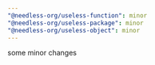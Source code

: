 ```yaml
---
"@needless-org/useless-function": minor
"@needless-org/useless-package": minor
"@needless-org/useless-object": minor
---
```


some minor changes
